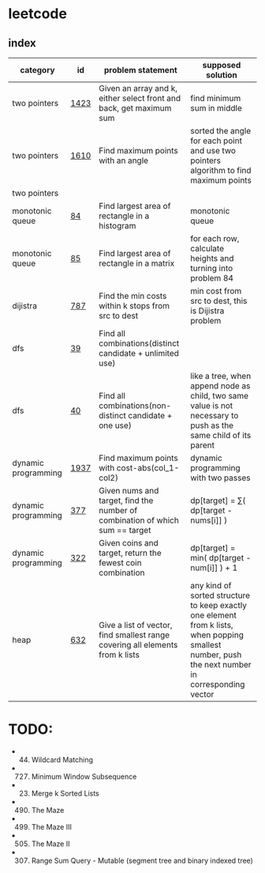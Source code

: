 # leetcode

## index

| category            | id                                                                                  | problem statement                                                             | supposed solution                                                                                                                                 | 
|---------------------|-------------------------------------------------------------------------------------|-------------------------------------------------------------------------------|---------------------------------------------------------------------------------------------------------------------------------------------------|
| two pointers        | [1423](include/array/two_pointers/1423.maximum_points_you_can_obstain_from_cards.h) | Given an array and k, either select front and back, get maximum sum           | find minimum sum in middle                                                                                                                        |
| two pointers        | [1610](include/array/two_pointers/1610.maximum_number_of_visible_points.h)          | Find maximum points with an angle                                             | sorted the angle for each point and use two pointers algorithm to find maximum points                                                             |
| two pointers        |                                                                                     |                                                                               |                                                                                                                                                   |
| monotonic queue     | [84](include/monotonic_queue/rectangle/84.largest_rectangle_in_histogram.h)         | Find largest area of rectangle in a histogram                                 | monotonic queue                                                                                                                                   |
| monotonic queue     | [85](include/monotonic_queue/rectangle/85.maximal_rectangle.h)                      | Find largest area of rectangle in a matrix                                    | for each row, calculate heights and turning into problem 84                                                                                       |
| dijistra            | [787](include/dijistra/787.cheapest_flights_within_k_stops.h)                       | Find the min costs within k stops from src to dest                            | min cost from src to dest, this is Dijistra problem                                                                                               |
| dfs                 | [39](include/dfs/array/combinations/39.combination_sum.h)                           | Find all combinations(distinct candidate + unlimited use)                     |                                                                                                                                                   |
| dfs                 | [40](include/dfs/array/combinations/40.combination_sum_II.h)                        | Find all combinations(non-distinct candidate + one use)                       | like a tree, when append node as child, two same value is not necessary to push as the same child of its parent                                   |
| dynamic programming | [1937](include/dp/1937.maximum_number_of_points_with_cost.h)                        | Find maximum points with cost-abs(col_1-col2)                                 | dynamic programming with two passes                                                                                                               |
| dynamic programming | [377](include/dp/377.combination_sum_iv.h)                                          | Given nums and target, find the number of combination of which sum == target  | dp[target] = ∑( dp[target - nums[i]] )                                                                                                            |
| dynamic programming | [322](include/dp/322.coin_change.h)                                                 | Given coins and target, return the fewest coin combination                    | dp[target] = min( dp[target - num[i]] ) + 1                                                                                                       |
| heap                | [632](include/heap/632.smallest_range_covering_elements_from_k_lists.h)             | Give a list of vector, find smallest range covering all elements from k lists | any kind of sorted structure to keep exactly one element from k lists, when popping smallest number, push the next number in corresponding vector |



# TODO:

  - 44. Wildcard Matching
  - 727. Minimum Window Subsequence
  - 23. Merge k Sorted Lists
  - 490. The Maze
  - 499. The Maze III
  - 505. The Maze II
  - 307. Range Sum Query - Mutable (segment tree and binary indexed tree)
